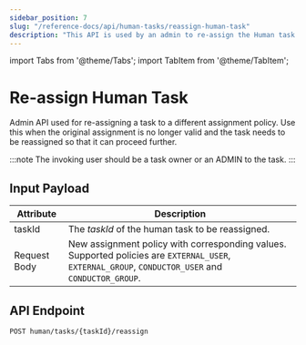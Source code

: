 ```yaml
---
sidebar_position: 7
slug: "/reference-docs/api/human-tasks/reassign-human-task"
description: "This API is used by an admin to re-assign the Human task to a different assignmen policy."
---
```


import Tabs from '@theme/Tabs'; import TabItem from '@theme/TabItem';

# Re-assign Human Task

Admin API used for re-assigning a task to a different assignment policy. Use this when the original assignment is no
longer valid and the task needs to be reassigned so that it can proceed further.

:::note 
The invoking user should be a task owner or an ADMIN to the task. 
:::

## Input Payload

| Attribute    | Description                                                                                                                  |
|--------------|------------------------------------------------------------------------------------------------------------------------------| 
| taskId       | The *taskId* of the human task to be reassigned.                                                                  | 
| Request Body | New assignment policy with corresponding values. Supported policies are `EXTERNAL_USER`, `EXTERNAL_GROUP`, `CONDUCTOR_USER` and `CONDUCTOR_GROUP`.  | 

## API Endpoint

```
POST human/tasks/{taskId}/reassign
```
